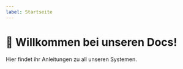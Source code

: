 ```yaml
---
label: Startseite
---
```

# 👋 Willkommen bei unseren Docs!
Hier findet ihr Anleitungen zu all unseren Systemen. 


